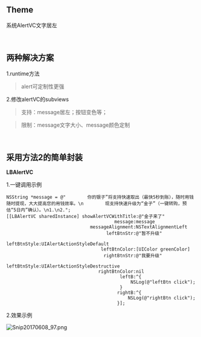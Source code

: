 ## Theme
系统AlertVC文字居左 

</br>


## 两种解决方案
1.runtime方法
>alert可定制性更强

2.修改alertVC的subviews 
>支持：message居左；按钮变色等；

>限制：message文字大小、message颜色定制

</br>


## 采用方法2的简单封装

<b>LBAlertVC</b> 

1.一键调用示例

 ```
 NSString *message = @"        你的银子”将支持快速取出（最快5秒到账），随时用钱随时提现，大大提高您的用钱效率。\n        现支持快速升级为“金子”（一键转购，预估“5日内”确认）。\n1.\n2.";
[[LBAlertVC sharedInstance] showAlertVCWithTitle:@"金子来了"
                                         message:message
                                messageAlignment:NSTextAlignmentLeft
                                      leftBtnStr:@"暂不升级"
                                    leftBtnStyle:UIAlertActionStyleDefault
                                    leftBtnColor:[UIColor greenColor]
                                     rightBtnStr:@"我要升级"
                                    leftBtnStyle:UIAlertActionStyleDestructive
                                   rightBtnColor:nil
                                           leftB:^{
                                               NSLog(@"leftBtn click");
                                           }
                                          rightB:^{
                                              NSLog(@"rightBtn click");
                                          }];
 ```

2.效果示例
 
![Snip20170608_97.png](https://ooo.0o0.ooo/2017/06/08/593973a8daa93.png)


